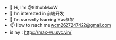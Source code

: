 - 👋 Hi, I’m @GithubMaxW
- 👀 I’m interested in 前端开发
- 🌱 I’m currently learning Vue框架
- 📫 How to reach me wcm2627247422@gmail.com
- is my : https://max-wu.svc.vin/ 
<!---
GithubMaxW/GithubMaxW is a ✨ special ✨ repository because its `README.md` (this file) appears on your GitHub profile.
You can click the Preview link to take a look at your changes.
--->
